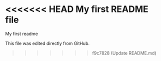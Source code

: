 <<<<<<< HEAD
My first README file
=======
My first readme

This file was edited directly from GitHub.
>>>>>>> f9c7828 (Update README.md)
